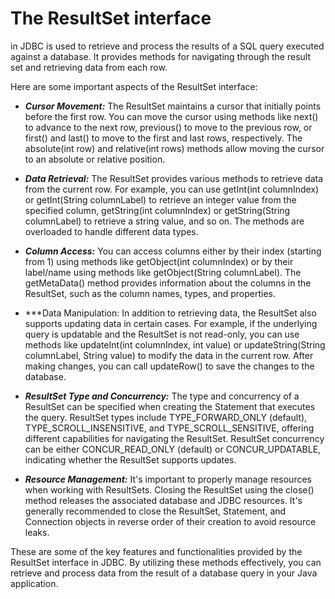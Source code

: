 # The ResultSet interface
in JDBC is used to retrieve and process the results of a SQL query executed against a database. It provides methods for navigating through the result set and retrieving data from each row.

Here are some important aspects of the ResultSet interface:

* ***Cursor Movement:*** The ResultSet maintains a cursor that initially points before the first row. You can move the cursor using methods like next() to advance to the next row, previous() to move to the previous row, or first() and last() to move to the first and last rows, respectively. The absolute(int row) and relative(int rows) methods allow moving the cursor to an absolute or relative position.

* ***Data Retrieval:*** The ResultSet provides various methods to retrieve data from the current row. For example, you can use getInt(int columnIndex) or getInt(String columnLabel) to retrieve an integer value from the specified column, getString(int columnIndex) or getString(String columnLabel) to retrieve a string value, and so on. The methods are overloaded to handle different data types.

* ***Column Access:*** You can access columns either by their index (starting from 1) using methods like getObject(int columnIndex) or by their label/name using methods like getObject(String columnLabel). The getMetaData() method provides information about the columns in the ResultSet, such as the column names, types, and properties.

* ***Data Manipulation: In addition to retrieving data, the ResultSet also supports updating data in certain cases. For example, if the underlying query is updatable and the ResultSet is not read-only, you can use methods like updateInt(int columnIndex, int value) or updateString(String columnLabel, String value) to modify the data in the current row. After making changes, you can call updateRow() to save the changes to the database.

* ***ResultSet Type and Concurrency:*** The type and concurrency of a ResultSet can be specified when creating the Statement that executes the query. ResultSet types include TYPE_FORWARD_ONLY (default), TYPE_SCROLL_INSENSITIVE, and TYPE_SCROLL_SENSITIVE, offering different capabilities for navigating the ResultSet. ResultSet concurrency can be either CONCUR_READ_ONLY (default) or CONCUR_UPDATABLE, indicating whether the ResultSet supports updates.

* ***Resource Management:*** It's important to properly manage resources when working with ResultSets. Closing the ResultSet using the close() method releases the associated database and JDBC resources. It's generally recommended to close the ResultSet, Statement, and Connection objects in reverse order of their creation to avoid resource leaks.

These are some of the key features and functionalities provided by the ResultSet interface in JDBC. By utilizing these methods effectively, you can retrieve and process data from the result of a database query in your Java application.
